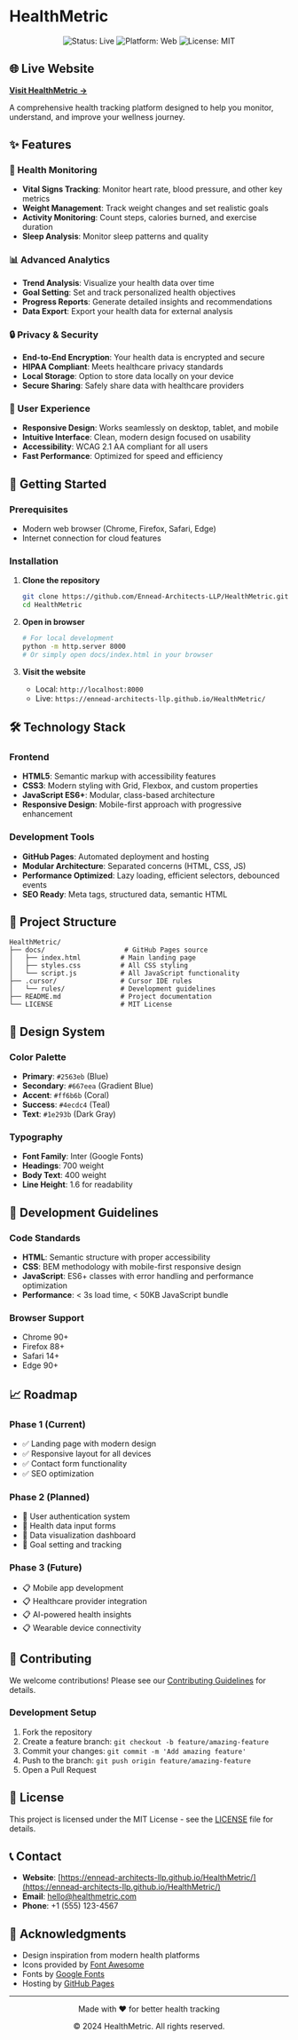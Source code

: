 # HealthMetric

<div align="center">
  <img src="https://img.shields.io/badge/Status-Live-brightgreen" alt="Status: Live">
  <img src="https://img.shields.io/badge/Platform-Web-blue" alt="Platform: Web">
  <img src="https://img.shields.io/badge/License-MIT-green" alt="License: MIT">
</div>

## 🌐 Live Website

**[Visit HealthMetric →](https://ennead-architects-llp.github.io/HealthMetric/)**

A comprehensive health tracking platform designed to help you monitor, understand, and improve your wellness journey.

## ✨ Features

### 🏥 Health Monitoring
- **Vital Signs Tracking**: Monitor heart rate, blood pressure, and other key metrics
- **Weight Management**: Track weight changes and set realistic goals
- **Activity Monitoring**: Count steps, calories burned, and exercise duration
- **Sleep Analysis**: Monitor sleep patterns and quality

### 📊 Advanced Analytics
- **Trend Analysis**: Visualize your health data over time
- **Goal Setting**: Set and track personalized health objectives
- **Progress Reports**: Generate detailed insights and recommendations
- **Data Export**: Export your health data for external analysis

### 🔒 Privacy & Security
- **End-to-End Encryption**: Your health data is encrypted and secure
- **HIPAA Compliant**: Meets healthcare privacy standards
- **Local Storage**: Option to store data locally on your device
- **Secure Sharing**: Safely share data with healthcare providers

### 📱 User Experience
- **Responsive Design**: Works seamlessly on desktop, tablet, and mobile
- **Intuitive Interface**: Clean, modern design focused on usability
- **Accessibility**: WCAG 2.1 AA compliant for all users
- **Fast Performance**: Optimized for speed and efficiency

## 🚀 Getting Started

### Prerequisites
- Modern web browser (Chrome, Firefox, Safari, Edge)
- Internet connection for cloud features

### Installation
1. **Clone the repository**
   ```bash
   git clone https://github.com/Ennead-Architects-LLP/HealthMetric.git
   cd HealthMetric
   ```

2. **Open in browser**
   ```bash
   # For local development
   python -m http.server 8000
   # Or simply open docs/index.html in your browser
   ```

3. **Visit the website**
   - Local: `http://localhost:8000`
   - Live: `https://ennead-architects-llp.github.io/HealthMetric/`

## 🛠️ Technology Stack

### Frontend
- **HTML5**: Semantic markup with accessibility features
- **CSS3**: Modern styling with Grid, Flexbox, and custom properties
- **JavaScript ES6+**: Modular, class-based architecture
- **Responsive Design**: Mobile-first approach with progressive enhancement

### Development Tools
- **GitHub Pages**: Automated deployment and hosting
- **Modular Architecture**: Separated concerns (HTML, CSS, JS)
- **Performance Optimized**: Lazy loading, efficient selectors, debounced events
- **SEO Ready**: Meta tags, structured data, semantic HTML

## 📁 Project Structure

```
HealthMetric/
├── docs/                    # GitHub Pages source
│   ├── index.html          # Main landing page
│   ├── styles.css          # All CSS styling
│   └── script.js           # All JavaScript functionality
├── .cursor/                # Cursor IDE rules
│   └── rules/              # Development guidelines
├── README.md               # Project documentation
└── LICENSE                 # MIT License
```

## 🎨 Design System

### Color Palette
- **Primary**: `#2563eb` (Blue)
- **Secondary**: `#667eea` (Gradient Blue)
- **Accent**: `#ff6b6b` (Coral)
- **Success**: `#4ecdc4` (Teal)
- **Text**: `#1e293b` (Dark Gray)

### Typography
- **Font Family**: Inter (Google Fonts)
- **Headings**: 700 weight
- **Body Text**: 400 weight
- **Line Height**: 1.6 for readability

## 🔧 Development Guidelines

### Code Standards
- **HTML**: Semantic structure with proper accessibility
- **CSS**: BEM methodology with mobile-first responsive design
- **JavaScript**: ES6+ classes with error handling and performance optimization
- **Performance**: < 3s load time, < 50KB JavaScript bundle

### Browser Support
- Chrome 90+
- Firefox 88+
- Safari 14+
- Edge 90+

## 📈 Roadmap

### Phase 1 (Current)
- ✅ Landing page with modern design
- ✅ Responsive layout for all devices
- ✅ Contact form functionality
- ✅ SEO optimization

### Phase 2 (Planned)
- 🔄 User authentication system
- 🔄 Health data input forms
- 🔄 Data visualization dashboard
- 🔄 Goal setting and tracking

### Phase 3 (Future)
- 📋 Mobile app development
- 📋 Healthcare provider integration
- 📋 AI-powered health insights
- 📋 Wearable device connectivity

## 🤝 Contributing

We welcome contributions! Please see our [Contributing Guidelines](CONTRIBUTING.md) for details.

### Development Setup
1. Fork the repository
2. Create a feature branch: `git checkout -b feature/amazing-feature`
3. Commit your changes: `git commit -m 'Add amazing feature'`
4. Push to the branch: `git push origin feature/amazing-feature`
5. Open a Pull Request

## 📄 License

This project is licensed under the MIT License - see the [LICENSE](LICENSE) file for details.

## 📞 Contact

- **Website**: [https://ennead-architects-llp.github.io/HealthMetric/](https://ennead-architects-llp.github.io/HealthMetric/)
- **Email**: hello@healthmetric.com
- **Phone**: +1 (555) 123-4567

## 🙏 Acknowledgments

- Design inspiration from modern health platforms
- Icons provided by [Font Awesome](https://fontawesome.com/)
- Fonts by [Google Fonts](https://fonts.google.com/)
- Hosting by [GitHub Pages](https://pages.github.com/)

---

<div align="center">
  <p>Made with ❤️ for better health tracking</p>
  <p>© 2024 HealthMetric. All rights reserved.</p>
</div>